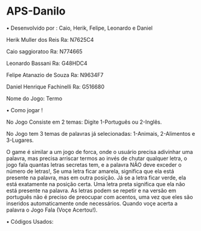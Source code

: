 # APS-Danilo

• Desenvolvido por : Caio, Herik, Felipe, Leonardo e Daniel

Herik Muller dos Reis 
Ra: N7625C4

Caio saggioratoo 
Ra: N774665

Leonardo Bassani
Ra: G48HDC4

Felipe Atanazio de Souza
Ra: N9634F7

Daniel Henrique Fachinelli
Ra: G516680


Nome do Jogo: Termo

•  Como jogar !

No Jogo Consiste em 2 temas: Digite 1-Português ou 2-Inglês.

No Jogo tem 3 temas de palavras já selecionadas: 1-Animais, 2-Alimentos e 3-Lugares.

O game é similar a um jogo de forca, onde o usuário precisa adivinhar uma palavra, mas precisa arriscar termos ao invés de chutar qualquer letra, o jogo fala quantas letras secretas tem, e a palavra NÃO deve exceder o número de letras!, Se uma letra ficar amarela, significa que ela está presente na palavra, mas em outra posição. Já se a letra ficar verde, ela está exatamente na posição certa. Uma letra preta significa que ela não está presente na palavra. As letras podem se repetir e na versão em português não é preciso de preocupar com acentos, uma vez que eles são inseridos automaticamente onde necessários. Quando voçe acerta a palavra o Jogo Fala (Voçe Acertou!).


• Códigos Usados:
